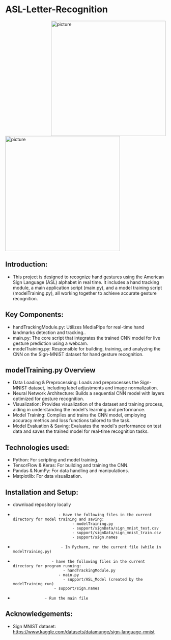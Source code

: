 # ASL-Letter-Recognition

<img align="right" src="" width="360px" alt="picture">

<img align="center" src="" width="360px" alt="picture">

## Introduction:
* This project is designed to recognize hand gestures using the American Sign Language (ASL) alphabet in real time. It includes a hand tracking module, a main application script (main.py), and a model training script (modelTraining.py), all working together to achieve accurate gesture recognition.

## Key Components: 
* handTrackingModule.py: Utilizes MediaPipe for real-time hand landmarks detection and tracking..
* main.py: The core script that integrates the trained CNN model for live gesture prediction using a webcam.
* modelTraining.py: Responsible for building, training, and analyzing the CNN on the Sign-MNIST dataset for hand gesture recognition.

## modelTraining.py Overview
* Data Loading & Preprocessing: Loads and preprocesses the Sign-MNIST dataset, including label adjustments and image normalization.
* Neural Network Architecture: Builds a sequential CNN model with layers optimized for gesture recognition.
* Visualization: Provides visualization of the dataset and training process, aiding in understanding the model's learning and performance.
* Model Training: Compiles and trains the CNN model, employing accuracy metrics and loss functions tailored to the task.
* Model Evaluation & Saving: Evaluates the model's performance on test data and saves the trained model for real-time recognition tasks.
                       
## Technologies used:  
* Python: For scripting and model training.
* TensorFlow & Keras: For building and training the CNN.
* Pandas & NumPy: For data handling and manipulations.
* Matplotlib: For data visualization.

## Installation and Setup: 
* download repository locally
*                         - Have the following files in the current directory for model training and saving: 
                        		- modelTraining.py
                        		- support/signData/sign_mnist_test.csv
                        		- support/signData/sign_mnist_train.csv
                        		- support/sign.names
                      
*	                       - In Pycharm, run the current file (while in modelTraining.py)
*	                   - have the following files in the current directory for program running:
		                    - handTrackingModule.py
              		      - main.py
		                    - support/ASL_Model (created by the modelTraining run)
                        - support/sign.names
*                   - Run the main file

## Acknowledgements:
* Sign MNIST dataset: https://www.kaggle.com/datasets/datamunge/sign-language-mnist

